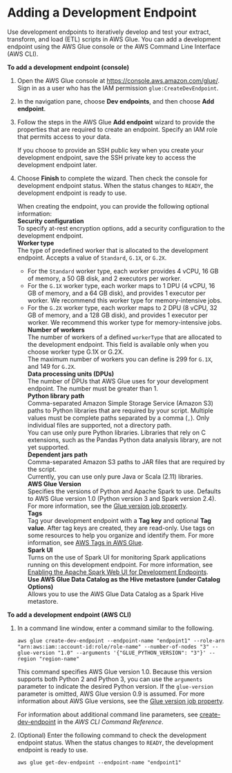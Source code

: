 # Adding a Development Endpoint<a name="add-dev-endpoint"></a>

Use development endpoints to iteratively develop and test your extract, transform, and load \(ETL\) scripts in AWS Glue\. You can add a development endpoint using the AWS Glue console or the AWS Command Line Interface \(AWS CLI\)\.

**To add a development endpoint \(console\)**

1. Open the AWS Glue console at [https://console\.aws\.amazon\.com/glue/](https://console.aws.amazon.com/glue/)\. Sign in as a user who has the IAM permission `glue:CreateDevEndpoint`\.

1. In the navigation pane, choose **Dev endpoints**, and then choose **Add endpoint**\.

1. Follow the steps in the AWS Glue **Add endpoint** wizard to provide the properties that are required to create an endpoint\. Specify an IAM role that permits access to your data\. 

   If you choose to provide an SSH public key when you create your development endpoint, save the SSH private key to access the development endpoint later\.

1. Choose **Finish** to complete the wizard\. Then check the console for development endpoint status\. When the status changes to `READY`, the development endpoint is ready to use\.

   When creating the endpoint, you can provide the following optional information:  
**Security configuration**  
To specify at\-rest encryption options, add a security configuration to the development endpoint\.   
**Worker type**  
The type of predefined worker that is allocated to the development endpoint\. Accepts a value of `Standard`, `G.1X`, or `G.2X`\.  
   + For the `Standard` worker type, each worker provides 4 vCPU, 16 GB of memory, a 50 GB disk, and 2 executors per worker\.
   + For the `G.1X` worker type, each worker maps to 1 DPU \(4 vCPU, 16 GB of memory, and a 64 GB disk\), and provides 1 executor per worker\. We recommend this worker type for memory\-intensive jobs\.
   + For the `G.2X` worker type, each worker maps to 2 DPU \(8 vCPU, 32 GB of memory, and a 128 GB disk\), and provides 1 executor per worker\. We recommend this worker type for memory\-intensive jobs\.  
**Number of workers**  
The number of workers of a defined `workerType` that are allocated to the development endpoint\. This field is available only when you choose worker type G\.1X or G\.2X\.  
The maximum number of workers you can define is 299 for `G.1X`, and 149 for `G.2X`\.   
**Data processing units \(DPUs\)**  
The number of DPUs that AWS Glue uses for your development endpoint\. The number must be greater than 1\.  
**Python library path**  
Comma\-separated Amazon Simple Storage Service \(Amazon S3\) paths to Python libraries that are required by your script\. Multiple values must be complete paths separated by a comma \(`,`\)\. Only individual files are supported, not a directory path\.  
You can use only pure Python libraries\. Libraries that rely on C extensions, such as the Pandas Python data analysis library, are not yet supported\.  
**Dependent jars path**  
Comma\-separated Amazon S3 paths to JAR files that are required by the script\.  
Currently, you can use only pure Java or Scala \(2\.11\) libraries\.  
**AWS Glue Version**  
Specifies the versions of Python and Apache Spark to use\. Defaults to AWS Glue version 1\.0 \(Python version 3 and Spark version 2\.4\)\. For more information, see the [Glue version job property](add-job.md#glue-version-table)\.  
**Tags**  
Tag your development endpoint with a **Tag key** and optional **Tag value**\. After tag keys are created, they are read\-only\. Use tags on some resources to help you organize and identify them\. For more information, see [AWS Tags in AWS Glue](monitor-tags.md)\.   
**Spark UI**  
Turns on the use of Spark UI for monitoring Spark applications running on this development endpoint\. For more information, see [Enabling the Apache Spark Web UI for Development Endpoints](monitor-spark-ui-dev-endpoints.md)\.   
**Use AWS Glue Data Catalog as the Hive metastore \(under Catalog Options\)**  
Allows you to use the AWS Glue Data Catalog as a Spark Hive metastore\.

**To add a development endpoint \(AWS CLI\)**

1. In a command line window, enter a command similar to the following\.

   ```
   aws glue create-dev-endpoint --endpoint-name "endpoint1" --role-arn "arn:aws:iam::account-id:role/role-name" --number-of-nodes "3" --glue-version "1.0" --arguments '{"GLUE_PYTHON_VERSION": "3"}' --region "region-name"
   ```

   This command specifies AWS Glue version 1\.0\. Because this version supports both Python 2 and Python 3, you can use the `arguments` parameter to indicate the desired Python version\. If the `glue-version` parameter is omitted, AWS Glue version 0\.9 is assumed\. For more information about AWS Glue versions, see the [Glue version job property](add-job.md#glue-version-table)\.

   For information about additional command line parameters, see [create\-dev\-endpoint](https://docs.aws.amazon.com/cli/latest/reference/glue/create-dev-endpoint.html) in the *AWS CLI Command Reference*\.

1. \(Optional\) Enter the following command to check the development endpoint status\. When the status changes to `READY`, the development endpoint is ready to use\.

   ```
   aws glue get-dev-endpoint --endpoint-name "endpoint1"
   ```